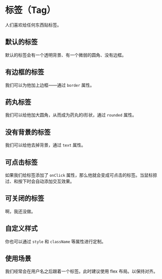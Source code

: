 # 标签（Tag）

人们喜欢给任何东西贴标签。

## 默认的标签

默认的标签会有一个透明背景、有一个微弱的圆角、没有边框。

<Demo name="TagBase" />

## 有边框的标签

我们可以为他加上边框——通过 `border` 属性。

<Demo name="TagBorder" />

## 药丸标签

我们可以给他加大圆角，从而成为药丸的i形状，通过 `rounded` 属性。

<Demo name="TagRounded" />

## 没有背景的标签

我们可以给他去掉背景，通过 `text` 属性。

<Demo name="TagText" />

## 可点击标签

如果我们给标签添加了 `onClick` 属性，那么他就会变成可点击的标签。当鼠标掠过、和按下时会自动添加交互效果。

<Demo name="TagClickable" />

## 可关闭的标签

啊，我还没做。

## 自定义样式

你也可以通过 `style` 和 `className` 等属性进行定制。

<Demo name="TagCustom" />

## 使用场景

我们经常会在用户名之后跟着一个标签。此时建议使用 flex 布局。以保持对齐。

<Demo name="TagUsage" />
